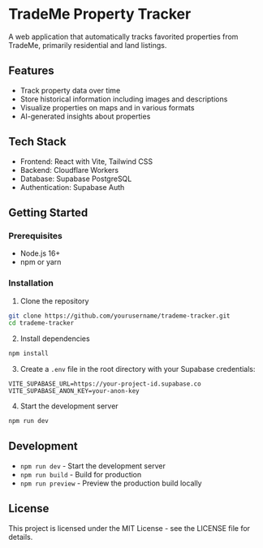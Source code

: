 # TradeMe Property Tracker

A web application that automatically tracks favorited properties from TradeMe, primarily residential and land listings.

## Features

- Track property data over time
- Store historical information including images and descriptions
- Visualize properties on maps and in various formats
- AI-generated insights about properties

## Tech Stack

- Frontend: React with Vite, Tailwind CSS
- Backend: Cloudflare Workers
- Database: Supabase PostgreSQL
- Authentication: Supabase Auth

## Getting Started

### Prerequisites

- Node.js 16+
- npm or yarn

### Installation

1. Clone the repository
```bash
git clone https://github.com/yourusername/trademe-tracker.git
cd trademe-tracker
```

2. Install dependencies
```bash
npm install
```

3. Create a `.env` file in the root directory with your Supabase credentials:
```
VITE_SUPABASE_URL=https://your-project-id.supabase.co
VITE_SUPABASE_ANON_KEY=your-anon-key
```

4. Start the development server
```bash
npm run dev
```

## Development

- `npm run dev` - Start the development server
- `npm run build` - Build for production
- `npm run preview` - Preview the production build locally

## License

This project is licensed under the MIT License - see the LICENSE file for details.
